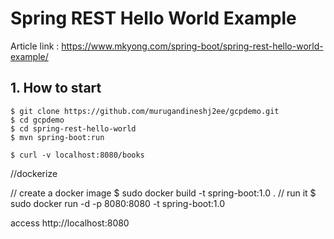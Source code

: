 # Spring REST Hello World Example

Article link : https://www.mkyong.com/spring-boot/spring-rest-hello-world-example/

## 1. How to start
```
$ git clone https://github.com/murugandineshj2ee/gcpdemo.git
$ cd gcpdemo
$ cd spring-rest-hello-world
$ mvn spring-boot:run

$ curl -v localhost:8080/books
```
//dockerize

// create a docker image
$ sudo docker build -t spring-boot:1.0 .
// run it
$ sudo docker run -d -p 8080:8080 -t spring-boot:1.0

  access http://localhost:8080
